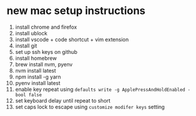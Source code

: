 # new mac setup instructions

1. install chrome and firefox
2. install ublock
3. install vscode + code shortcut + vim extension
4. install git
5. set up ssh keys on github
6. install homebrew
7. brew install nvm, pyenv
8. nvm install latest
9. npm install -g yarn
10. pyenv install latest
11. enable key repeat using `defaults write -g ApplePressAndHoldEnabled -bool false`
12. set keyboard delay until repeat to short
13. set caps lock to escape using `customize modifer keys` setting
